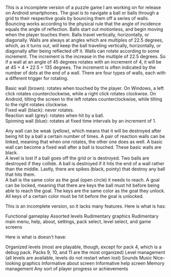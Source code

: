 This is a incomplete version of a puzzle game I am working on for release on Android smartphones.  The goal is to navigate a ball or balls through a grid to their respective goals by bouncing them off a series of walls.  Bouncing works according to the physical rule that the angle of incidence equals the angle of reflection.  Balls start out motionless, and begin moving when the player touches them.  Balls travel vertically, horizontally, or diagonally.  Walls are always at angles which are multiples of 22.5 degrees, which, as it turns out, will keep the ball traveling vertically, horizontally, or diagonally after being reflected off it.  Walls can rotate according to some increment.  The increment is the increase in the multiple of 22.5 degrees.  So if a wall at an angle of 45 degrees rotates with an increment of 4, it will be at 45 + 4 * 22.5 = 135 degrees.  The increment is often indicated by the number of dots at the end of a wall.  There are four types of walls, each with a different trigger for rotating.  

Basic wall (brown): rotates when touched by the player.  On Windows, a left click rotates counterclockwise, while a right click rotates clockwise.  On Android, tilting the screen to the left rotates counterclockwise, while tilting to the right rotates clockwise.  
Fixed wall (black): never rotates.  
Reaction wall (grey): rotates when hit by a ball.  
Spinning wall (blue): rotates at fixed time intervals by an increment of 1.  

Any wall can be weak (yellow), which means that it will be destroyed after being hit by a ball a certain number of times.  A pair of reaction walls can be linked, meaning that when one rotates, the other one does as well.  A basic wall can become a fixed wall after a ball is touched.  These basic walls are black.  
A level is lost if a ball goes off the grid or is destroyed.  Two balls are destroyed if they collide.  A ball is destroyed if it hits the end of a wall rather than the middle.  Lastly, there are spikes (black, pointy) that destroy any ball that hits them.  
A ball is the same color as the goal (open circle) it needs to reach.  A goal can be locked, meaning that there are keys the ball must hit before being able to reach the goal.  The keys are the same color as the goal they unlock.  All keys of a certain color must be hit before the goal is unlocked.  

This is an incomplete version, so it lacks many features.  Here is what is has:

Functional gameplay
Assorted levels
Rudimentary graphics
Rudimentary main menu, help, about, settings, pack select, level select, and game screens

Here is what is doesn't have:

Organized levels (most are playable, though, except for pack 4, which is a debug pack.  Packs 9, 10, and 11 are the most organized)
Level management (all levels are available, levels do not restart when lost)
Sounds
Music
Nice-looking graphics
Informative about screen
Informative help screen
Memory management
Any sort of player progress or achievements
